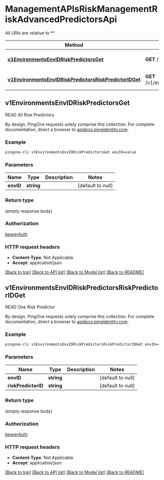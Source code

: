 # ManagementAPIsRiskManagementRiskAdvancedPredictorsApi

All URIs are relative to **

Method | HTTP request | Description
------------- | ------------- | -------------
[**v1EnvironmentsEnvIDRiskPredictorsGet**](ManagementAPIsRiskManagementRiskAdvancedPredictorsApi.md#v1EnvironmentsEnvIDRiskPredictorsGet) | **GET** /v1/environments/{envID}/riskPredictors | READ All Risk Predictors
[**v1EnvironmentsEnvIDRiskPredictorsRiskPredictorIDGet**](ManagementAPIsRiskManagementRiskAdvancedPredictorsApi.md#v1EnvironmentsEnvIDRiskPredictorsRiskPredictorIDGet) | **GET** /v1/environments/{envID}/riskPredictors/{riskPredictorID} | READ One Risk Predictor



## v1EnvironmentsEnvIDRiskPredictorsGet

READ All Risk Predictors

By design, PingOne requests solely comprise this collection. For complete documentation, direct a browser to <a href='https://apidocs.pingidentity.com/pingone/platform/v1/api/'>apidocs.pingidentity.com</a>.

### Example

```bash
pingone-cli v1EnvironmentsEnvIDRiskPredictorsGet envID=value
```

### Parameters


Name | Type | Description  | Notes
------------- | ------------- | ------------- | -------------
 **envID** | **string** |  | [default to null]

### Return type

(empty response body)

### Authorization

[bearerAuth](../README.md#bearerAuth)

### HTTP request headers

- **Content-Type**: Not Applicable
- **Accept**: application/json

[[Back to top]](#) [[Back to API list]](../README.md#documentation-for-api-endpoints) [[Back to Model list]](../README.md#documentation-for-models) [[Back to README]](../README.md)


## v1EnvironmentsEnvIDRiskPredictorsRiskPredictorIDGet

READ One Risk Predictor

By design, PingOne requests solely comprise this collection. For complete documentation, direct a browser to <a href='https://apidocs.pingidentity.com/pingone/platform/v1/api/'>apidocs.pingidentity.com</a>.

### Example

```bash
pingone-cli v1EnvironmentsEnvIDRiskPredictorsRiskPredictorIDGet envID=value riskPredictorID=value
```

### Parameters


Name | Type | Description  | Notes
------------- | ------------- | ------------- | -------------
 **envID** | **string** |  | [default to null]
 **riskPredictorID** | **string** |  | [default to null]

### Return type

(empty response body)

### Authorization

[bearerAuth](../README.md#bearerAuth)

### HTTP request headers

- **Content-Type**: Not Applicable
- **Accept**: application/json

[[Back to top]](#) [[Back to API list]](../README.md#documentation-for-api-endpoints) [[Back to Model list]](../README.md#documentation-for-models) [[Back to README]](../README.md)

